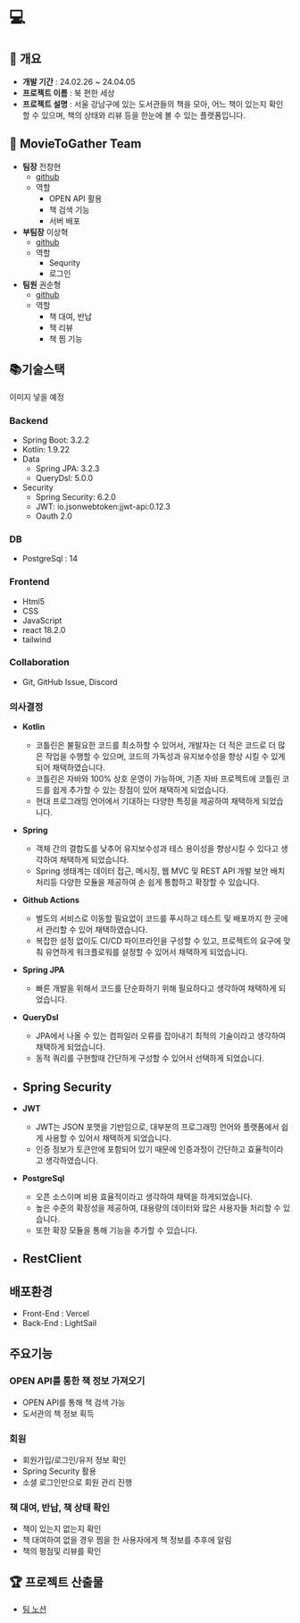 # <strong>💻 </strong>


## 📑 개요


- **개발 기간** : 24.02.26 ~ 24.04.05
- **프로젝트 이름** : 북 편한 세상
- **프로젝트 설명** : 서울 강남구에 있는 도서관들의 책을 모아, 어느 책이 있는지 확인 할 수 있으며, 책의 상태와 리뷰 등을 한눈에 볼 수 있는 플랫폼입니다. 


## 🤺 MovieToGather Team

- <strong>팀장</strong> 전창현
    - [github](https://github.com/MyohanMyolang)
    - 역할
      - OPEN API 활용
      - 책 검색 기능
      - 서버 배포
- <strong>부팀장</strong> 이상혁
    - [github](https://github.com/sanghyuklee1998)
    - 역할
        - Sequrity
        - 로그인
- <strong>팀원</strong> 권순형
    - [github](https://github.com/modern1s)
    - 역할
        - 책 대여, 반납
        - 책 리뷰 
        - 책 찜 기능


## **📚기술스택**
<div>
  이미지 넣을 예정
</div>

### **Backend**

- Spring Boot: 3.2.2
- Kotlin: 1.9.22
- Data
    - Spring JPA: 3.2.3
    - QueryDsl: 5.0.0
- Security
    - Spring Security: 6.2.0
    - JWT: io.jsonwebtoken:jjwt-api:0.12.3
    - Oauth 2.0
### **DB**
- PostgreSql : 14

### **Frontend**
- Html5
- CSS
- JavaScript
- react 18.2.0
- tailwind

### **Collaboration**

- Git, GitHub Issue, Discord

### **의사결정**

- **Kotlin**
  - 코틀린은 불필요한 코드를 최소하할 수 있어서, 개발자는 더 적은 코드로 더 많은 작업을 수행할 수 있으며, 코드의 가독성과 유지보수성을 향상 시킬 수 있게 되어 채택하였습니다.
  - 코틀린은 자바와 100% 상호 운영이 가능하며, 기존 자바 프로젝트에 코틀린 코드를 쉽게 추가할 수 있는 장점이 있어 채택하게 되었습니다.
  - 현대 프로그래밍 언어에서 기대하는 다양한 특징을 제공하여 채택하게 되었습니다. 

- **Spring**
  - 객체 간의 결합도를 낮추어 유지보수성과 테스 용이성을 향상시킬 수 있다고 생각하여 채택하게 되었습니다. 
  - Spring 생태계는 데이터 접근, 메시징, 웹 MVC 및 REST API 개발 보안 배치 처리등 다양한 모듈을 제공하여 손 쉽게 통합하고 확장할 수 있습니다.  

- **Github Actions**
  - 별도의 서비스로 이동할 필요없이 코드를 푸시하고 테스트 및 배포까지 한 곳에서 관리할 수 있어 채택하였습니다. 
  - 복잡한 설정 없이도 CI/CD 파이프라인을 구성할 수 있고, 프로젝트의 요구에 맞춰 유연하게 워크플로워를 설정할 수 있어서 채택하게 되었습니다. 
    
- **Spring JPA**
  - 빠른 개발을 위해서 코드를 단순화하기 위해 필요하다고 생각하여 채택하게 되었습니다. 
    
- **QueryDsl**
  - JPA에서 나올 수 있는 컴파일러 오류를 잡아내기 최적의 기술이라고 생각하여 채택하게 되었습니다. 
  - 동적 쿼리를 구현할때 간단하게 구성할 수 있어서 선택하게 되었습니다. 

- **Spring Security**
  - 

- **JWT**
  - JWT는 JSON 포맷을 기반임으로, 대부분의 프로그래밍 언어와 플랫폼에서 쉽게 사용할 수 있어서 채택하게 되었습니다.
  - 인증 정보가 토큰안에 포함되어 있기 때문에 인증과정이 간단하고 효율적이라고 생각하였습니다. 

- **PostgreSql**
  - 오픈 소스이며 비용 효율적이라고 생각하여 채택을 하게되었습니다. 
  - 높은 수준의 확장성을 제공하여, 대용량의 데이터와 많은 사용자들 처리할 수 있습니다.
  - 또한 확장 모듈을 통해 기능을 추가할 수 있습니다.

- **RestClient**
    - 

## **배포환경**
- Front-End : Vercel
- Back-End : LightSail


## 주요기능

### OPEN API를 통한 책 정보 가져오기
- OPEN API를 통해 책 검색 가능
- 도서관의 책 정보 획득

### 회원
- 회원가입/로그인/유저 정보 확인
- Spring Security 활용
- 소셜 로그인만으로 회원 관리 진행

### 책 대여, 반납, 책 상태 확인
- 책이 있는지 없는지 확인
- 책 대여하여 없을 경우 찜을 한 사용자에게 책 정보를 추후에 알림
- 책의 평점및 리뷰를 확인

## 🏆 프로젝트 산출물

- [팀 노션](https://www.notion.so/BLife-44624db8f22d448aa6c9b59b793bd7ae)